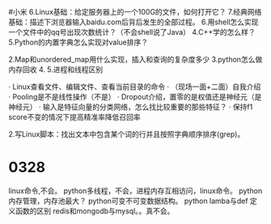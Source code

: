
#小米
6.Linux基础：给定服务器上的一个100G的文件，如何打开它？ 
7.经典网络基础：描述下浏览器输入baidu.com后背后发生的全部过程。 
6.用shell怎么实现一个文件中的qq号出现次数统计？（不会shell说了Java） 4.C++学的怎么样？ 
5.Python的内置字典怎么实现对value排序？ 

 
2.Map和unordered_map用什么实现，插入和查询的复杂度多少 
3.python怎么做内存回收 
4.
5.进程和线程区别 

·  Linux查看文件、编辑文件、查看当前目录的命令 
·  （现场一面+二面）自我介绍 
·  Pooling是不是线性操作（不是） 
·  Dropout介绍，置零的是权值还是神经元（是神经元） 
·  输入是特征向量的分类网络，怎么找比较重要的那些特征？ 
·  保持f1 score不变的情况下提高精准率降低召回率 


2.写Linux脚本：找出文本中包含某个词的行并且按照字典顺序排序(grep)。 
# 0328

linux命令,不会。
python多线程，不会，进程内存互相访问，linux命令。
python内存管理，内存池最大？
python可变不可变数据结构。
python lamba与def 定义函数的区别
redis和mongodb与mysql。。真不会。